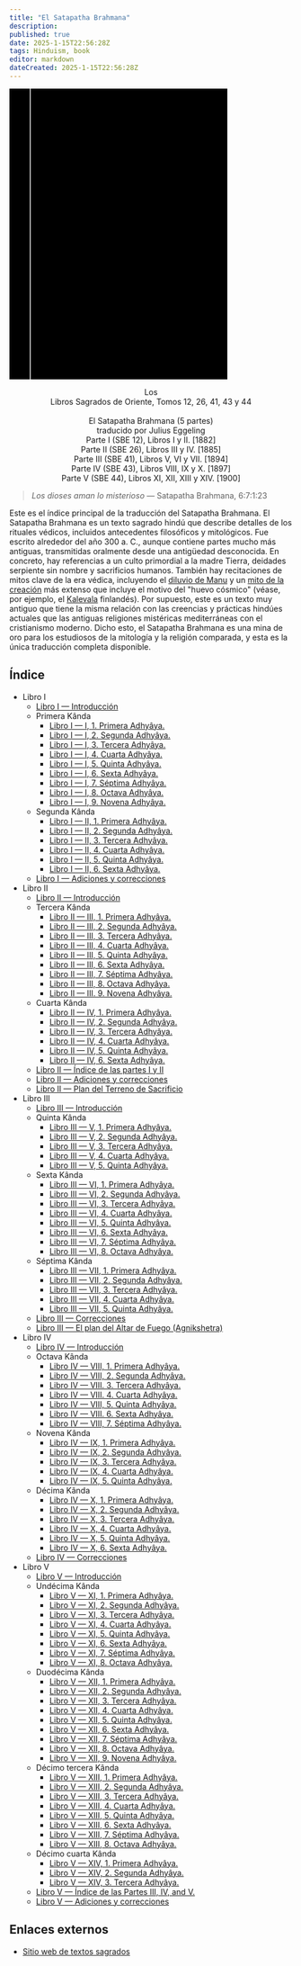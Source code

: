 ```yaml
---
title: "El Satapatha Brahmana"
description: 
published: true
date: 2025-1-15T22:56:28Z
tags: Hinduism, book
editor: markdown
dateCreated: 2025-1-15T22:56:28Z
---
```


<div class="urantiapedia-book-front urantiapedia-book-hindu">
<svg xmlns="http://www.w3.org/2000/svg" width="102.6mm" height="136.8mm" viewBox="0 0 102.6 136.8" version="1.1">
	<g transform="translate(-7,-5)">
		<rect width="9.6" height="136.8" x="7" y="5" />
		<rect width="96.9" height="136.8" x="17" y="5" />
		<text style="font-size:9px" x="61" y="60">Satapatha</text>
		<text style="font-size:9px" x="61" y="70">Brahmana</text>
		<text style="font-size:9px" x="61" y="80">(5 partes)</text>
	</g>
</svg>
</div>

<p style="text-align:center;">
Los<br>
Libros Sagrados de Oriente, Tomos 12, 26, 41, 43 y 44<br>
<br>
<span class="text-h3">El Satapatha Brahmana (5 partes)</span><br>
<span class="text-h5">traducido por Julius Eggeling</span><br>
Parte I (SBE 12), Libros I y II. [1882]<br>
Parte II (SBE 26), Libros III y IV. [1885]<br>
Parte III (SBE 41), Libros V, VI y VII. [1894]<br>
Parte IV (SBE 43), Libros VIII, IX y X. [1897]<br>
Parte V (SBE 44), Libros XI, XII, XIII y XIV. [1900]<br>
</p>

> _Los dioses aman lo misterioso_ — Satapatha Brahmana, 6:7:1:23

Este es el índice principal de la traducción del Satapatha Brahmana. El Satapatha Brahmana es un texto sagrado hindú que describe detalles de los rituales védicos, incluidos antecedentes filosóficos y mitológicos. Fue escrito alrededor del año 300 a. C., aunque contiene partes mucho más antiguas, transmitidas oralmente desde una antigüedad desconocida. En concreto, hay referencias a un culto primordial a la madre Tierra, deidades serpiente sin nombre y sacrificios humanos. También hay recitaciones de mitos clave de la era védica, incluyendo el [diluvio de Manu](https://archive.sacred-texts.com/hin/sbr/sbe12/sbe1234.htm) y un [mito de la creación](https://archive.sacred-texts.com/hin/sbr/sbe41/sbe4128.htm) más extenso que incluye el motivo del "huevo cósmico" (véase, por ejemplo, el [Kalevala](https://archive.sacred-texts.com/neu/kveng/kvrune01.htm) finlandés). Por supuesto, este es un texto muy antiguo que tiene la misma relación con las creencias y prácticas hindúes actuales que las antiguas religiones mistéricas mediterráneas con el cristianismo moderno. Dicho esto, el Satapatha Brahmana es una mina de oro para los estudiosos de la mitología y la religión comparada, y esta es la única traducción completa disponible.


## Índice

- Libro I
	- [Libro I — Introducción](/es/book/Hinduism/The_Satapatha_Brahmana/Book_1_Introduction)
	- Primera Kânda
		- [Libro I — I, 1. Primera Adhyâya.](/es/book/Hinduism/The_Satapatha_Brahmana/Book_1_1_1)
		- [Libro I — I, 2. Segunda Adhyâya.](/es/book/Hinduism/The_Satapatha_Brahmana/Book_1_1_2)
		- [Libro I — I, 3. Tercera Adhyâya.](/es/book/Hinduism/The_Satapatha_Brahmana/Book_1_1_3)
		- [Libro I — I, 4. Cuarta Adhyâya.](/es/book/Hinduism/The_Satapatha_Brahmana/Book_1_1_4)
		- [Libro I — I, 5. Quinta Adhyâya.](/es/book/Hinduism/The_Satapatha_Brahmana/Book_1_1_5)
		- [Libro I — I, 6. Sexta Adhyâya.](/es/book/Hinduism/The_Satapatha_Brahmana/Book_1_1_6)
		- [Libro I — I, 7. Séptima Adhyâya.](/es/book/Hinduism/The_Satapatha_Brahmana/Book_1_1_7)
		- [Libro I — I, 8. Octava Adhyâya.](/es/book/Hinduism/The_Satapatha_Brahmana/Book_1_1_8)
		- [Libro I — I, 9. Novena Adhyâya.](/es/book/Hinduism/The_Satapatha_Brahmana/Book_1_1_9)
	- Segunda Kânda
		- [Libro I — II, 1. Primera Adhyâya.](/es/book/Hinduism/The_Satapatha_Brahmana/Book_1_2_1)
		- [Libro I — II, 2. Segunda Adhyâya.](/es/book/Hinduism/The_Satapatha_Brahmana/Book_1_2_2)
		- [Libro I — II, 3. Tercera Adhyâya.](/es/book/Hinduism/The_Satapatha_Brahmana/Book_1_2_3)
		- [Libro I — II, 4. Cuarta Adhyâya.](/es/book/Hinduism/The_Satapatha_Brahmana/Book_1_2_4)
		- [Libro I — II, 5. Quinta Adhyâya.](/es/book/Hinduism/The_Satapatha_Brahmana/Book_1_2_5)
		- [Libro I — II, 6. Sexta Adhyâya.](/es/book/Hinduism/The_Satapatha_Brahmana/Book_1_2_6)
	- [Libro I — Adiciones y correcciones](/es/book/Hinduism/The_Satapatha_Brahmana/Book_1_Corrections)
- Libro II
	- [Libro II — Introducción](/es/book/Hinduism/The_Satapatha_Brahmana/Book_2_Introduction)
	- Tercera Kânda
		- [Libro II — III, 1. Primera Adhyâya.](/es/book/Hinduism/The_Satapatha_Brahmana/Book_2_3_1)
		- [Libro II — III, 2. Segunda Adhyâya.](/es/book/Hinduism/The_Satapatha_Brahmana/Book_2_3_2)
		- [Libro II — III, 3. Tercera Adhyâya.](/es/book/Hinduism/The_Satapatha_Brahmana/Book_2_3_3)
		- [Libro II — III, 4. Cuarta Adhyâya.](/es/book/Hinduism/The_Satapatha_Brahmana/Book_2_3_4)
		- [Libro II — III, 5. Quinta Adhyâya.](/es/book/Hinduism/The_Satapatha_Brahmana/Book_2_3_5)
		- [Libro II — III, 6. Sexta Adhyâya.](/es/book/Hinduism/The_Satapatha_Brahmana/Book_2_3_6)
		- [Libro II — III, 7. Séptima Adhyâya.](/es/book/Hinduism/The_Satapatha_Brahmana/Book_2_3_7)
		- [Libro II — III, 8. Octava Adhyâya.](/es/book/Hinduism/The_Satapatha_Brahmana/Book_2_3_8)
		- [Libro II — III. 9. Novena Adhyâya.](/es/book/Hinduism/The_Satapatha_Brahmana/Book_2_3_9)
	- Cuarta Kânda
		- [Libro II — IV, 1. Primera Adhyâya.](/es/book/Hinduism/The_Satapatha_Brahmana/Book_2_4_1)
		- [Libro II — IV, 2. Segunda Adhyâya.](/es/book/Hinduism/The_Satapatha_Brahmana/Book_2_4_2)
		- [Libro II — IV, 3. Tercera Adhyâya.](/es/book/Hinduism/The_Satapatha_Brahmana/Book_2_4_3)
		- [Libro II — IV, 4. Cuarta Adhyâya.](/es/book/Hinduism/The_Satapatha_Brahmana/Book_2_4_4)
		- [Libro II — IV, 5. Quinta Adhyâya.](/es/book/Hinduism/The_Satapatha_Brahmana/Book_2_4_5)
		- [Libro II — IV, 6. Sexta Adhyâya.](/es/book/Hinduism/The_Satapatha_Brahmana/Book_2_4_6)
	- [Libro II — Índice de las partes I y II](/es/book/Hinduism/The_Satapatha_Brahmana/Book_2_Index)
	- [Libro II — Adiciones y correcciones](/es/book/Hinduism/The_Satapatha_Brahmana/Book_2_Corrections)
	- [Libro II — Plan del Terreno de Sacrificio](/es/book/Hinduism/The_Satapatha_Brahmana/Book_2_Plan_Sacrificial)
- Libro III
	- [Libro III — Introducción](/es/book/Hinduism/The_Satapatha_Brahmana/Book_3_Introduction)
	- Quinta Kânda
		- [Libro III — V, 1. Primera Adhyâya.](/es/book/Hinduism/The_Satapatha_Brahmana/Book_3_5_1)
		- [Libro III — V, 2. Segunda Adhyâya.](/es/book/Hinduism/The_Satapatha_Brahmana/Book_3_5_2)
		- [Libro III — V, 3. Tercera Adhyâya.](/es/book/Hinduism/The_Satapatha_Brahmana/Book_3_5_3)
		- [Libro III — V, 4. Cuarta Adhyâya.](/es/book/Hinduism/The_Satapatha_Brahmana/Book_3_5_4)
		- [Libro III — V, 5. Quinta Adhyâya.](/es/book/Hinduism/The_Satapatha_Brahmana/Book_3_5_5)
	- Sexta Kânda
		- [Libro III — VI, 1. Primera Adhyâya.](/es/book/Hinduism/The_Satapatha_Brahmana/Book_3_6_1)
		- [Libro III — VI, 2. Segunda Adhyâya.](/es/book/Hinduism/The_Satapatha_Brahmana/Book_3_6_2)
		- [Libro III — VI, 3. Tercera Adhyâya.](/es/book/Hinduism/The_Satapatha_Brahmana/Book_3_6_3)
		- [Libro III — VI, 4. Cuarta Adhyâya.](/es/book/Hinduism/The_Satapatha_Brahmana/Book_3_6_4)
		- [Libro III — VI, 5. Quinta Adhyâya.](/es/book/Hinduism/The_Satapatha_Brahmana/Book_3_6_5)
		- [Libro III — VI, 6. Sexta Adhyâya.](/es/book/Hinduism/The_Satapatha_Brahmana/Book_3_6_6)
		- [Libro III — VI, 7. Séptima Adhyâya.](/es/book/Hinduism/The_Satapatha_Brahmana/Book_3_6_7)
		- [Libro III — VI, 8. Octava Adhyâya.](/es/book/Hinduism/The_Satapatha_Brahmana/Book_3_6_8)
	- Séptima Kânda
		- [Libro III — VII, 1. Primera Adhyâya.](/es/book/Hinduism/The_Satapatha_Brahmana/Book_3_7_1)
		- [Libro III — VII, 2. Segunda Adhyâya.](/es/book/Hinduism/The_Satapatha_Brahmana/Book_3_7_2)
		- [Libro III — VII, 3. Tercera Adhyâya.](/es/book/Hinduism/The_Satapatha_Brahmana/Book_3_7_3)
		- [Libro III — VII, 4. Cuarta Adhyâya.](/es/book/Hinduism/The_Satapatha_Brahmana/Book_3_7_4)
		- [Libro III — VII, 5. Quinta Adhyâya.](/es/book/Hinduism/The_Satapatha_Brahmana/Book_3_7_5)
	- [Libro III — Correcciones](/es/book/Hinduism/The_Satapatha_Brahmana/Book_3_Corrections)
	- [Libro III — El plan del Altar de Fuego (Agnikshetra)](/es/book/Hinduism/The_Satapatha_Brahmana/Book_3_Plan_Fire_Altar)
- Libro IV
	- [Libro IV — Introducción](/es/book/Hinduism/The_Satapatha_Brahmana/Book_4_Introduction)
	- Octava Kânda
		- [Libro IV — VIII, 1. Primera Adhyâya.](/es/book/Hinduism/The_Satapatha_Brahmana/Book_4_8_1)
		- [Libro IV — VIII, 2. Segunda Adhyâya.](/es/book/Hinduism/The_Satapatha_Brahmana/Book_4_8_2)
		- [Libro IV — VIII. 3. Tercera Adhyâya.](/es/book/Hinduism/The_Satapatha_Brahmana/Book_4_8_3)
		- [Libro IV — VIII. 4. Cuarta Adhyâya.](/es/book/Hinduism/The_Satapatha_Brahmana/Book_4_8_4)
		- [Libro IV — VIII, 5. Quinta Adhyâya.](/es/book/Hinduism/The_Satapatha_Brahmana/Book_4_8_5)
		- [Libro IV — VIII. 6. Sexta Adhyâya.](/es/book/Hinduism/The_Satapatha_Brahmana/Book_4_8_6)
		- [Libro IV — VIII, 7. Séptima Adhyâya.](/es/book/Hinduism/The_Satapatha_Brahmana/Book_4_8_7)
	- Novena Kânda
		- [Libro IV — IX, 1. Primera Adhyâya.](/es/book/Hinduism/The_Satapatha_Brahmana/Book_4_9_1)
		- [Libro IV — IX, 2. Segunda Adhyâya.](/es/book/Hinduism/The_Satapatha_Brahmana/Book_4_9_2)
		- [Libro IV — IX, 3. Tercera Adhyâya.](/es/book/Hinduism/The_Satapatha_Brahmana/Book_4_9_3)
		- [Libro IV — IX, 4. Cuarta Adhyâya.](/es/book/Hinduism/The_Satapatha_Brahmana/Book_4_9_4)
		- [Libro IV — IX, 5. Quinta Adhyâya.](/es/book/Hinduism/The_Satapatha_Brahmana/Book_4_9_5)
	- Décima Kânda
		- [Libro IV — X, 1. Primera Adhyâya.](/es/book/Hinduism/The_Satapatha_Brahmana/Book_4_10_1)
		- [Libro IV — X, 2. Segunda Adhyâya.](/es/book/Hinduism/The_Satapatha_Brahmana/Book_4_10_2)
		- [Libro IV — X, 3. Tercera Adhyâya.](/es/book/Hinduism/The_Satapatha_Brahmana/Book_4_10_3)
		- [Libro IV — X, 4. Cuarta Adhyâya.](/es/book/Hinduism/The_Satapatha_Brahmana/Book_4_10_4)
		- [Libro IV — X, 5. Quinta Adhyâya.](/es/book/Hinduism/The_Satapatha_Brahmana/Book_4_10_5)
		- [Libro IV — X, 6. Sexta Adhyâya.](/es/book/Hinduism/The_Satapatha_Brahmana/Book_4_10_6)
	- [Libro IV — Correcciones](/es/book/Hinduism/The_Satapatha_Brahmana/Book_4_Corrections)
- Libro V
	- [Libro V — Introducción](/es/book/Hinduism/The_Satapatha_Brahmana/Book_5_Introduction)
	- Undécima Kânda
		- [Libro V — XI, 1. Primera Adhyâya.](/es/book/Hinduism/The_Satapatha_Brahmana/Book_5_11_1)
		- [Libro V — XI, 2. Segunda Adhyâya.](/es/book/Hinduism/The_Satapatha_Brahmana/Book_5_11_2)
		- [Libro V — XI, 3. Tercera Adhyâya.](/es/book/Hinduism/The_Satapatha_Brahmana/Book_5_11_3)
		- [Libro V — XI, 4. Cuarta Adhyâya.](/es/book/Hinduism/The_Satapatha_Brahmana/Book_5_11_4)
		- [Libro V — XI, 5. Quinta Adhyâya.](/es/book/Hinduism/The_Satapatha_Brahmana/Book_5_11_5)
		- [Libro V — XI, 6. Sexta Adhyâya.](/es/book/Hinduism/The_Satapatha_Brahmana/Book_5_11_6)
		- [Libro V — XI, 7. Séptima Adhyâya.](/es/book/Hinduism/The_Satapatha_Brahmana/Book_5_11_7)
		- [Libro V — XI, 8. Octava Adhyâya.](/es/book/Hinduism/The_Satapatha_Brahmana/Book_5_11_8)
	- Duodécima Kânda
		- [Libro V — XII, 1. Primera Adhyâya.](/es/book/Hinduism/The_Satapatha_Brahmana/Book_5_12_1)
		- [Libro V — XII, 2. Segunda Adhyâya.](/es/book/Hinduism/The_Satapatha_Brahmana/Book_5_12_2)
		- [Libro V — XII, 3. Tercera Adhyâya.](/es/book/Hinduism/The_Satapatha_Brahmana/Book_5_12_3)
		- [Libro V — XII, 4. Cuarta Adhyâya.](/es/book/Hinduism/The_Satapatha_Brahmana/Book_5_12_4)
		- [Libro V — XII, 5. Quinta Adhyâya.](/es/book/Hinduism/The_Satapatha_Brahmana/Book_5_12_5)
		- [Libro V — XII, 6. Sexta Adhyâya.](/es/book/Hinduism/The_Satapatha_Brahmana/Book_5_12_6)
		- [Libro V — XII, 7. Séptima Adhyâya.](/es/book/Hinduism/The_Satapatha_Brahmana/Book_5_12_7)
		- [Libro V — XII, 8. Octava Adhyâya.](/es/book/Hinduism/The_Satapatha_Brahmana/Book_5_12_8)
		- [Libro V — XII, 9. Novena Adhyâya.](/es/book/Hinduism/The_Satapatha_Brahmana/Book_5_12_9)
	- Décimo tercera Kânda
		- [Libro V — XIII, 1. Primera Adhyâya.](/es/book/Hinduism/The_Satapatha_Brahmana/Book_5_13_1)
		- [Libro V — XIII, 2. Segunda Adhyâya.](/es/book/Hinduism/The_Satapatha_Brahmana/Book_5_13_2)
		- [Libro V — XIII, 3. Tercera Adhyâya.](/es/book/Hinduism/The_Satapatha_Brahmana/Book_5_13_3)
		- [Libro V — XIII, 4. Cuarta Adhyâya.](/es/book/Hinduism/The_Satapatha_Brahmana/Book_5_13_4)
		- [Libro V — XIII, 5. Quinta Adhyâya.](/es/book/Hinduism/The_Satapatha_Brahmana/Book_5_13_5)
		- [Libro V — XIII, 6. Sexta Adhyâya.](/es/book/Hinduism/The_Satapatha_Brahmana/Book_5_13_6)
		- [Libro V — XIII, 7. Séptima Adhyâya.](/es/book/Hinduism/The_Satapatha_Brahmana/Book_5_13_7)
		- [Libro V — XIII, 8. Octava Adhyâya.](/es/book/Hinduism/The_Satapatha_Brahmana/Book_5_13_8)
	- Décimo cuarta Kânda
		- [Libro V — XIV, 1. Primera Adhyâya.](/es/book/Hinduism/The_Satapatha_Brahmana/Book_5_14_1)
		- [Libro V — XIV, 2. Segunda Adhyâya.](/es/book/Hinduism/The_Satapatha_Brahmana/Book_5_14_2)
		- [Libro V — XIV, 3. Tercera Adhyâya.](/es/book/Hinduism/The_Satapatha_Brahmana/Book_5_14_3)
	- [Libro V — Índice de las Partes III, IV, and V.](/es/book/Hinduism/The_Satapatha_Brahmana/Book_5_Index)
	- [Libro V — Adiciones y correcciones](/es/book/Hinduism/The_Satapatha_Brahmana/Book_5_Corrections)

## Enlaces externos

- [Sitio web de textos sagrados](https://archive.sacred-texts.com/hin/sbr/index.htm)
